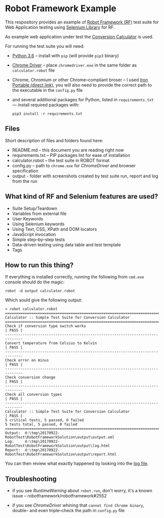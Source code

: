 # Robot Framework Example

This respository provides an example of [Robot Framework
(RF)](http://robotframework.org/) test suite for Web Application testing using
[Selenium Library](https://github.com/robotframework/SeleniumLibrary) for RF.

As example web application under test the [Conversion
Calculator](http://www.calculator.net/conversion-calculator.html) is used.

For running the test suite you will need:

- [Python 3.6](https://www.python.org/downloads/release/python-362/) – install
  with `pip` (will provide `pip3` binary)

- [Chrome Driver](https://sites.google.com/a/chromium.org/chromedriver/downloads)
  – place `chromedriver.exe` in the same folder as `calculator.robot` file

- Chrome, Chromium or other Chrome–compliant broser – I used [Iron Portable
  (direct link)](http://www.srware.net/downloads/IronPortable.zip), you will
  also need to provide the correct path to the executable in the `config.py`
  file

- and several additional packages for Python, listed in `requirements.txt`
  — install required packages with:

      pip3 install -r requirements.txt

## Files

Short description of files and folders found here:

- README.md – this document you are reading right now
- requirements.txt – PIP packages list for ease of installation
- calculator.robot – the test suite in ROBOT format
- config.py – path to `chrome.exe` for *ChromeDriver* and browser specification
- output - folder with screenshots created by test suite run, report and log
  from the run

## What kind of RF and Selenium features are used?

- Suite Setup/Teardown
- Variables from external file
- User Keywords
- Using Selenium keywords
- Using Text, CSS, XPath and DOM locators
- JavaScript invocation
- Simple step–by–step tests
- Data–driven testing using data table and test template
- Tags

## How to run this thing?

If everything is installed correctly, running the following from `cmd.exe`
console should do the magic:

    robot -d output calculator.robot

Which sould give the following output:

    > robot calculator.robot
    ==============================================================================
    Calculator :: Simple Test Suite for Conversion Calculator
    ==============================================================================
    Check if conversion type switch works                                 | PASS |
    ------------------------------------------------------------------------------
    Convert temperature from Celsius to Kelvin                            | PASS |
    ------------------------------------------------------------------------------
    Check error on minus                                                  | PASS |
    ------------------------------------------------------------------------------
    Check conversion change                                               | PASS |
    ------------------------------------------------------------------------------
    Check all conversion types                                            | PASS |
    ------------------------------------------------------------------------------
    Calculator :: Simple Test Suite for Conversion Calculator             | PASS |
    5 critical tests, 5 passed, 0 failed
    5 tests total, 5 passed, 0 failed
    ==============================================================================
    Output:  d:\tmp\20170922-RobotTest\RobotFrameworkSolution\output\output.xml
    Log:     d:\tmp\20170922-RobotTest\RobotFrameworkSolution\output\log.html
    Report:  d:\tmp\20170922-RobotTest\RobotFrameworkSolution\output\report.html

You can then review what exactly happened by looking into the
[log file](output/log.html).

## Troubleshooting

- if you see *RuntimeWarning* about `robot.run`, don't worry,
  it's a known issue – robotframework/robotframework#2552

- if you see *ChromeDriver* whining that `cannot find Chrome binary`,
  double– and even triple–check the path in `config.py` file

